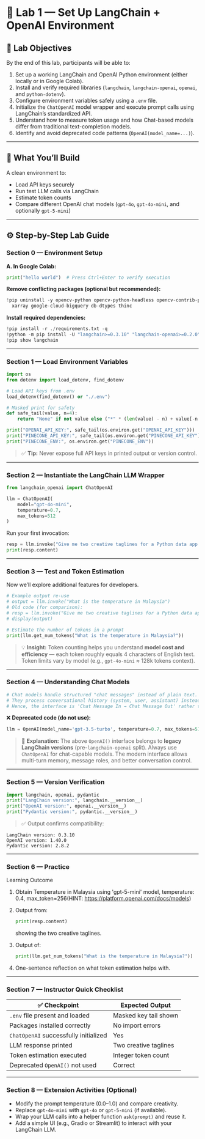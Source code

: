 # 🧠 **Lab 1 — Set Up LangChain + OpenAI Environment**

## 🎯 Lab Objectives

By the end of this lab, participants will be able to:

1. Set up a working LangChain and OpenAI Python environment (either locally or in Google Colab).
2. Install and verify required libraries (`langchain`, `langchain-openai`, `openai`, and `python-dotenv`).
3. Configure environment variables safely using a `.env` file.
4. Initialize the `ChatOpenAI` model wrapper and execute prompt calls using LangChain’s standardized API.
5. Understand how to measure token usage and how Chat-based models differ from traditional text-completion models.
6. Identify and avoid deprecated code patterns (`OpenAI(model_name=...)`).

---

## 🧩 What You’ll Build

A clean environment to:

* Load API keys securely
* Run test LLM calls via LangChain
* Estimate token counts
* Compare different OpenAI chat models (`gpt-4o`, `gpt-4o-mini`, and optionally `gpt-5-mini`)

---

## ⚙️ Step-by-Step Lab Guide

### **Section 0 — Environment Setup**

**A. In Google Colab:**

```python
print("hello world")  # Press Ctrl+Enter to verify execution
```

**Remove conflicting packages (optional but recommended):**

```python
!pip uninstall -y opencv-python opencv-python-headless opencv-contrib-python \
  xarray google-cloud-bigquery db-dtypes thinc
```

**Install required dependencies:**

```python
!pip install -r ./requirements.txt -q
!python -m pip install -U "langchain>=0.3.10" "langchain-openai>=0.2.0" "openai>=1.40.0" "pydantic>=2.5" "python-dotenv>=1.0.1"
!pip show langchain
```

---

### **Section 1 — Load Environment Variables**

```python
import os
from dotenv import load_dotenv, find_dotenv

# Load API keys from .env
load_dotenv(find_dotenv() or "./.env")

# Masked print for safety
def safe_tail(value, n=4):
    return "None" if not value else ("*" * (len(value) - n) + value[-n:])

print("OPENAI_API_KEY:", safe_tail(os.environ.get("OPENAI_API_KEY")))
print("PINECONE_API_KEY:", safe_tail(os.environ.get("PINECONE_API_KEY")))
print("PINECONE_ENV:", os.environ.get("PINECONE_ENV"))
```

> ✅ **Tip:** Never expose full API keys in printed output or version control.

---

### **Section 2 — Instantiate the LangChain LLM Wrapper**

```python
from langchain_openai import ChatOpenAI

llm = ChatOpenAI(
    model="gpt-4o-mini",
    temperature=0.7,
    max_tokens=512
)
```

Run your first invocation:

```python
resp = llm.invoke("Give me two creative taglines for a Python data app.")
print(resp.content)
```

---

### **Section 3 — Test and Token Estimation**

Now we’ll explore additional features for developers.

```python
# Example output re-use
# output = llm.invoke("What is the temperature in Malaysia")
# Old code (for comparison):
# resp = llm.invoke("Give me two creative taglines for a Python data app.")
# display(output)

# Estimate the number of tokens in a prompt
print(llm.get_num_tokens("What is the temperature in Malaysia?"))
```

> 💡 **Insight:**
> Token counting helps you understand **model cost and efficiency** — each token roughly equals 4 characters of English text.
> Token limits vary by model (e.g., `gpt-4o-mini` ≈ 128k tokens context).

---

### **Section 4 — Understanding Chat Models**

```python
# Chat models handle structured "chat messages" instead of plain text.
# They process conversational history (system, user, assistant) instead of single prompt strings.
# Hence, the interface is 'Chat Message In → Chat Message Out' rather than 'Text In → Text Out'.
```

❌ **Deprecated code (do not use):**

```python
llm = OpenAI(model_name='gpt-3.5-turbo', temperature=0.7, max_tokens=512)
```

> 🧠 **Explanation:**
> The above `OpenAI()` interface belongs to **legacy LangChain versions** (pre-`langchain-openai` split).
> Always use `ChatOpenAI` for chat-capable models.
> The modern interface allows multi-turn memory, message roles, and better conversation control.

---

### **Section 5 — Version Verification**

```python
import langchain, openai, pydantic
print("LangChain version:", langchain.__version__)
print("OpenAI version:", openai.__version__)
print("Pydantic version:", pydantic.__version__)
```

> ✅ Output confirms compatibility:

```
LangChain version: 0.3.10
OpenAI version: 1.40.0
Pydantic version: 2.8.2
```

---

### **Section 6 — Practice**
Learning Outcome

1. Obtain Temperature in Malaysia using 'gpt-5-mini' model, temperature: 0.4, max_token=256(HINT:  https://platform.openai.com/docs/models)
2. Output from:

   ```python
   print(resp.content)
   ```

   showing the two creative taglines.
3. Output of:

   ```python
   print(llm.get_num_tokens("What is the temperature in Malaysia?"))
   ```
4. One-sentence reflection on what token estimation helps with.

---

### **Section 7 — Instructor Quick Checklist**

| ✅ Checkpoint                          | Expected Output       |
| ------------------------------------- | --------------------- |
| `.env` file present and loaded        | Masked key tail shown |
| Packages installed correctly          | No import errors      |
| `ChatOpenAI` successfully initialized | Yes                   |
| LLM response printed                  | Two creative taglines |
| Token estimation executed             | Integer token count   |
| Deprecated `OpenAI()` not used        | Correct               |

---

### **Section 8 — Extension Activities (Optional)**

* Modify the prompt temperature (0.0–1.0) and compare creativity.
* Replace `gpt-4o-mini` with `gpt-4o` or `gpt-5-mini` (if available).
* Wrap your LLM calls into a helper function `ask(prompt)` and reuse it.
* Add a simple UI (e.g., Gradio or Streamlit) to interact with your LangChain LLM.
